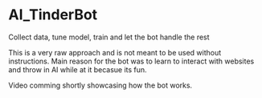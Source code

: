 # AI_TinderBot
Collect data, tune model, train and let the bot handle the rest


This is a very raw approach and is not meant to be used without instructions.
Main reason for the bot was to learn to interact with websites and throw in AI while at it becasue its fun.

Video comming shortly showcasing how the bot works.

